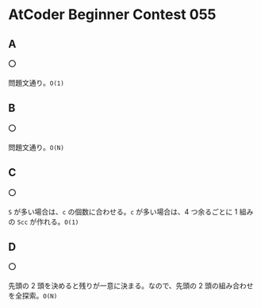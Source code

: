 # AtCoder Beginner Contest 055

## A

:o:

問題文通り。`O(1)`

## B

:o:

問題文通り。`O(N)`

## C

:o:

`S` が多い場合は、`c` の個数に合わせる。`c` が多い場合は、4 つ余るごとに 1 組みの `Scc` が作れる。`O(1)`

## D

:o:

先頭の 2 頭を決めると残りが一意に決まる。なので、先頭の 2 頭の組み合わせを全探索。`O(N)`
